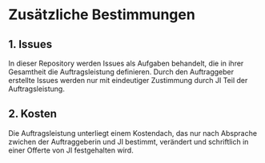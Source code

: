 # Zusätzliche Bestimmungen

## 1. Issues

In dieser Repository werden Issues als Aufgaben behandelt, die in ihrer Gesamtheit die Auftragsleistung definieren. Durch den Auftraggeber erstellte Issues werden nur mit eindeutiger Zustimmung durch JI Teil der Auftragsleistung.

## 2. Kosten

Die Auftragsleistung unterliegt einem Kostendach, das nur nach Absprache zwichen der Auftraggeberin und JI bestimmt, verändert und schriftlich in einer Offerte von JI festgehalten wird.

